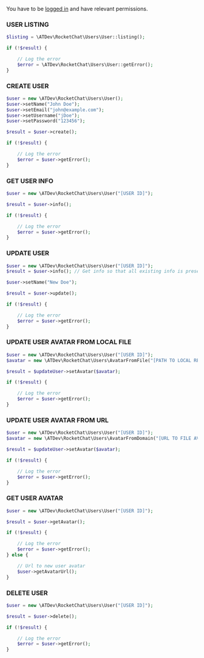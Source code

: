 You have to be [logged in](../../README.md) and have relevant permissions.

### USER LISTING

```php
$listing = \ATDev\RocketChat\Users\User::listing();

if (!$result) {

	// Log the error
	$error = \ATDev\RocketChat\Users\User::getError();
}
```

### CREATE USER

```php
$user = new \ATDev\RocketChat\Users\User();
$user->setName("John Doe");
$user->setEmail("john@example.com");
$user->setUsername("jDoe");
$user->setPassword("123456");

$result = $user->create();

if (!$result) {

	// Log the error
	$error = $user->getError();
}
```

### GET USER INFO

```php
$user = new \ATDev\RocketChat\Users\User("[USER ID]");

$result = $user->info();

if (!$result) {

	// Log the error
	$error = $user->getError();
}
```

### UPDATE USER

```php
$user = new \ATDev\RocketChat\Users\User("[USER ID]");
$result = $user->info(); // Get info so that all existing info is preserved

$user->setName("New Doe");

$result = $user->update();

if (!$result) {

	// Log the error
	$error = $user->getError();
}
```

### UPDATE USER AVATAR FROM LOCAL FILE

```php
$user = new \ATDev\RocketChat\Users\User("[USER ID]");
$avatar = new \ATDev\RocketChat\Users\AvatarFromFile("[PATH TO LOCAL READABLE FILE]");

$result = $updateUser->setAvatar($avatar);

if (!$result) {

	// Log the error
	$error = $user->getError();
}
```

### UPDATE USER AVATAR FROM URL

```php
$user = new \ATDev\RocketChat\Users\User("[USER ID]");
$avatar = new \ATDev\RocketChat\Users\AvatarFromDomain("[URL TO FILE AVAILABLE IN PUBLIC]");

$result = $updateUser->setAvatar($avatar);

if (!$result) {

	// Log the error
	$error = $user->getError();
}
```

### GET USER AVATAR

```php
$user = new \ATDev\RocketChat\Users\User("[USER ID]");

$result = $user->getAvatar();

if (!$result) {

	// Log the error
	$error = $user->getError();
} else {

	// Url to new user avatar
	$user->getAvatarUrl();
}
```

### DELETE USER

```php
$user = new \ATDev\RocketChat\Users\User("[USER ID]");

$result = $user->delete();

if (!$result) {

	// Log the error
	$error = $user->getError();
}
```





